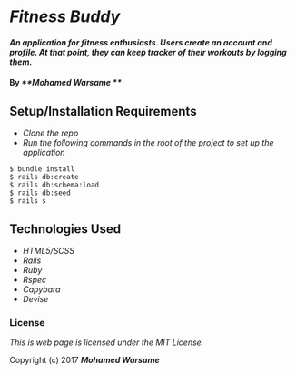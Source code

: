 # _Fitness Buddy_

#### _An application for fitness enthusiasts. Users create an account and profile. At that point, they can keep tracker of their workouts by logging them._

#### By _**Mohamed Warsame **_

## Setup/Installation Requirements

* _Clone the repo_
* _Run the following commands in the root of the project to set up the application_
```
$ bundle install
$ rails db:create
$ rails db:schema:load
$ rails db:seed
$ rails s
```

## Technologies Used

* _HTML5/SCSS_
* _Rails_
* _Ruby_
* _Rspec_
* _Capybara_
* _Devise_

### License

*This is web page is licensed under the MIT License.*

Copyright (c) 2017 **_Mohamed Warsame_**
